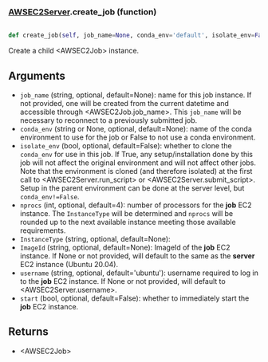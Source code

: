 ### [AWSEC2Server](AWSEC2Server.md).create_job (function)


```py

def create_job(self, job_name=None, conda_env='default', isolate_env=False, nprocs=4, InstanceType=None, ImageId='ami-03d315ad33b9d49c4', username='ubuntu', start=False)

```



Create a child &lt;AWSEC2Job&gt; instance.

Arguments
-----------
* `job_name` (string, optional, default=None): name for this job instance.
    If not provided, one will be created from the current datetime and
    accessible through &lt;AWSEC2Job.job_name&gt;.  This `job_name` will
    be necessary to reconnect to a previously submitted job.
* `conda_env` (string or None, optional, default=None): name of
    the conda environment to use for the job or False to not use a
    conda environment.
* `isolate_env` (bool, optional, default=False): whether to clone
    the `conda_env` for use in this job.  If True, any setup/installation
    done by this job will not affect the original environment and
    will not affect other jobs.  Note that the environment is cloned
    (and therefore isolated) at the first call to &lt;AWSEC2Server.run_script&gt;
    or &lt;AWSEC2Server.submit_script&gt;.  Setup in the parent environment can
    be done at the server level, but `conda_env!=False`.
* `nprocs` (int, optional, default=4): number of processors for the
    **job** EC2 instance.  The `InstanceType` will be determined and
    `nprocs` will be rounded up to the next available instance meeting
    those available requirements.
* `InstanceType` (string, optional, default=None):
* `ImageId` (string, optional, default=None):  ImageId of the **job**
    EC2 instance.  If None or not provided, will default to the same
    as the **server** EC2 instance (Ubuntu 20.04).
* `username` (string, optional, default='ubuntu'): username required
    to log in to the **job** EC2 instance.  If None or not provided,
    will default to &lt;AWSEC2Server.username&gt;.
* `start` (bool, optional, default=False): whether to immediately start
    the **job** EC2 instance.

Returns
----------
* &lt;AWSEC2Job&gt;

